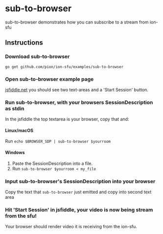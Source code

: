 # sub-to-browser
sub-to-browser demonstrates how you can subscribe to a stream from ion-sfu

## Instructions
### Download sub-to-browser
```
go get github.com/pion/ion-sfu/examples/sub-to-browser
```

### Open sub-to-browser example page
[jsfiddle.net](https://jsfiddle.net/7kcuxgd5/) you should see two text-areas and a 'Start Session' button.

### Run sub-to-browser, with your browsers SessionDescription as stdin
In the jsfiddle the top textarea is your browser, copy that and:
#### Linux/macOS
Run `echo $BROWSER_SDP | sub-to-browser $yourroom`
#### Windows
1. Paste the SessionDescription into a file.
1. Run `sub-to-browser $yourroom < my_file`

### Input sub-to-browser's SessionDescription into your browser
Copy the text that `sub-to-browser` just emitted and copy into second text area

### Hit 'Start Session' in jsfiddle, your video is now being stream from the sfu!
Your browser should render video it is receiving from the ion-sfu.
